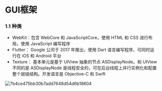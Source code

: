 # GUI框架

### 1.1 种类

* WebKit：包含 WebCore 和 JavaScriptCore，使用 HTML 和 CSS 进行布局，使用 JavaScript 编写程序
* Flutter： Google 公司于 2017 年推出，使用 Dart 语言编写程序，可同时运行在 iOS 和 Android 平台
* Texture： 基本单元是基于 UIView 抽象的节点 ASDisplayNode。和 UIView 不同的是 ASDisplayNode 是线程安全的，可在后台线程上并行实例化和配置整个层级结构。开发语言是 Objective-C 和 Swift

![7b4ce475bb30b7add7648d54d6b18604](https://user-images.githubusercontent.com/17693976/212678312-fc879cd0-23ea-4af7-88a9-f5c2a5b84740.png)
